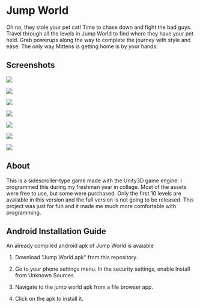 # Jump World
Oh no, they stole your pet cat! Time to chase down and fight the bad guys. Travel through all the levels in Jump World to find where they have your pet held. Grab powerups along the way to complete the journey with style and ease. The only way Mittens is getting home is by your hands.
<br>

## Screenshots

![](https://i.imgur.com/0viZzBP.jpg)

![](https://i.imgur.com/9bKhW9M.jpg)

![](https://i.imgur.com/kxVADAA.jpg)

![](https://i.imgur.com/qmpBBY6.jpg)

![](https://i.imgur.com/hpyy4xy.jpg)

![](https://i.imgur.com/cC5prNE.jpg)

![](https://i.imgur.com/sTxk5q1.jpg)
<br>

## About
This is a sidescroller-type game made with the Unity3D game engine. I programmed this during my freshman year in college. Most of the assets were free to use, but some were purchased.  Only the first 10 levels are available in this version and the full version is not going to be released. This project was just for fun and it made me much more comfortable with programming.

## Android Installation Guide
An already compiled android apk of Jump World is avaiable

1. Download "Jump World.apk" from this repository.

2. Go to your phone settings menu. In the security settings, enable Install from Unknown Sources.

3. Navigate to the jump world apk from a file browser app.

4. Click on the apk to install it.